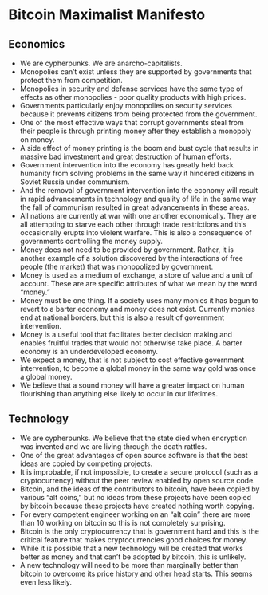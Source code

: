 
# Bitcoin Maximalist Manifesto

## Economics
* We are cypherpunks. We are anarcho-capitalists.
* Monopolies can’t exist unless they are supported by governments that protect them from competition.
* Monopolies in security and defense services have the same type of effects as other monopolies - poor quality products with high prices.
* Governments particularly enjoy monopolies on security services because it prevents citizens from being protected from the government.
* One of the most effective ways that corrupt governments steal from their people is through printing money after they establish a monopoly on money.
* A side effect of money printing is the boom and bust cycle that results in massive bad investment and great destruction of human efforts.
* Government intervention into the economy has greatly held back humanity from solving problems in the same way it hindered citizens in Soviet Russia under communism.
* And the removal of government intervention into the economy will result in rapid advancements in technology and quality of life in the same way the fall of communism resulted in great advancements in these areas.
* All nations are currently at war with one another economically. They are all attempting to starve each other through trade restrictions and this occasionally erupts into violent warfare. This is also a consequence of governments controlling the money supply.
* Money does not need to be provided by government. Rather, it is another example of a solution discovered by the interactions of free people (the market) that was monopolized by government.
* Money is used as a medium of exchange, a store of value and a unit of account. These are are specific attributes of what we mean by the word “money.”
* Money must be one thing. If a society uses many monies it has begun to revert to a barter economy and money does not exist. Currently monies end at national borders, but this is also a result of government intervention.
* Money is a useful tool that facilitates better decision making and enables fruitful trades that would not otherwise take place. A barter economy is an underdeveloped economy.
* We expect a money, that is not subject to cost effective government intervention, to become a global money in the same way gold was once a global money.
* We believe that a sound money will have a greater impact on human flourishing than anything else likely to occur in our lifetimes.


## Technology

* We are cypherpunks. We believe that the state died when encryption was invented and we are living through the death rattles.
* One of the great advantages of open source software is that the best ideas are copied by competing projects.
* It is improbable, if not impossible, to create a secure protocol (such as a cryptocurrency) without the peer review enabled by open source code.
* Bitcoin, and the ideas of the contributors to bitcoin, have been copied by various “alt coins,” but no ideas from these projects have been copied by bitcoin because these projects have created nothing worth copying.
* For every competent engineer working on an “alt coin” there are more than 10 working on bitcoin so this is not completely surprising.
* Bitcoin is the only cryptocurrency that is government hard and this is the critical feature that makes cryptocurrencies good choices for money.
* While it is possible that a new technology will be created that works better as money and that can’t be adopted by bitcoin, this is unlikely.
* A new technology will need to be more than marginally better than bitcoin to overcome its price history and other head starts. This seems even less likely.


